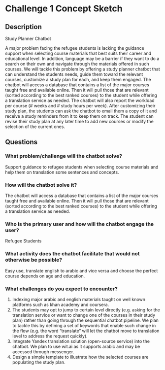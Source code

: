 # Challenge 1 Concept Sketch

## Description

Study Planner Chatbot

A major problem facing the refugee students is lacking the guidance support when selecting course materials that best suits their career and educational level. In addition, language may be a barrier if they want to do a search on their own and navigate through the materials offered in such courses. 
We will tackle this problem by offering a study planner chatbot that can understand the students needs, guide them toward the relevant courses, customize a study plan for each, and keep them engaged. The chatbot will access a database that contains a list of the major courses taught free and available online. Then it will pull those that are relevant (sorted according to the best ranked courses) to the student while offering a translation service as needed. The chatbot will also report the workload per course (# weeks and # study hours per week). After customizing their study plan, the students can ask the chatbot to email them a copy of it and receive a study reminders from it to keep them on track. The student can revise their study plan at any later time to add new courses or modify the selection of the current ones.


## Questions

### What problem/challenge will the chatbot solve? 

Support guidance to refugee students when selecting course materials and help them on translation some sentences and concepts.

### How will the chatbot solve it? 

The chatbot will access a database that contains a list of the major courses taught free and available online. Then it will pull those that are relevant (sorted according to the best ranked courses) to the student while offering a translation service as needed.

### Who is the primary user and how will the chatbot engage the user?

Refugee Students

### What activity does the chatbot facilitate that would not otherwise be possible? 

Easy use, translate english to arabic and vice versa and choose the perfect course depends on age and education.

### What challenges do you expect to encounter?

1) Indexing major arabic and english materials taught on well known platforms such as khan academy and coursera.
2) The students may opt to jump to certain level directly (e.g. asking for the translation service or want to change one of the courses in their study plan) rather than going through the sequential chatbot pipeline. We plan to tackle this by defining a set of keywords that enable such change in the flow (e.g. the word “translate” will let the chatbot move to translation level to address the request quickly).
3) Integrate Yandex translation solution (open-source service) into the chatbot. We plan to use wit.ai as it supports arabic and may be accessed through messenger.
4) Design a simple template to illustrate how the selected courses are populating the study plan.

